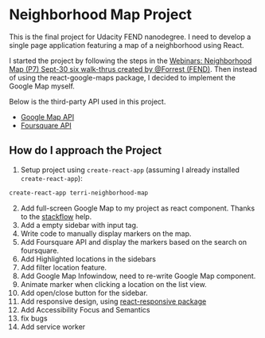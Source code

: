 # Neighborhood Map Project

This is the final project for Udacity FEND nanodegree. I need to develop a single page application featuring a map of a neighborhood using React.

I started the project by following the steps in the [Webinars: Neighborhood Map (P7) Sept-30 six walk-thrus created by @Forrest (FEND)](https://www.youtube.com/playlist?list=PL4rQq4MQP1crXuPtruu_eijgOUUXhcUCP). Then instead of using the react-google-maps package, I decided to implement the Google Map myself.

Below is the third-party API used in this project.

- [Google Map API](https://developers.google.com/maps/documentation/javascript/tutorial)
- [Foursquare API](https://developer.foursquare.com/)

## How do I approach the Project

1. Setup project using `create-react-app` (assuming I already installed `create-react-app`):
```sh
create-react-app terri-neighborhood-map
```
2. Add full-screen Google Map to my project as react component. Thanks to the [stackflow](https://stackoverflow.com/questions/48493960/using-google-map-in-react-component) help.
3. Add a empty sidebar with input tag.
4. Write code to manually display markers on the map.
5. Add Foursquare API and display the markers based on the search on foursquare.
6. Add Highlighted locations in the sidebars
7. Add filter location feature.
8. Add Google Map Infowindow, need to re-write Google Map component.
9. Animate marker when clicking a location on the list view.
10. Add open/close button for the sidebar.
11. Add responsive design, using [react-responsive package](https://github.com/contra/react-responsive)
12. Add Accessibility Focus and Semantics
13. fix bugs
14. Add service worker

